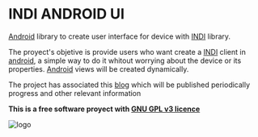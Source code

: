 INDI ANDROID UI
===============

[Android](http://www.android.com/) library to create user interface for device with [INDI](http://indilib.org/) library. 

The proyect's objetive is provide users who want create a [INDI](http://indilib.org/) client in [android](http://www.android.com/), a simple way to do it whitout worrying about the device or its properties. [Android](http://www.android.com/) views will be created dynamically.

The project has associated this [blog](http://indiandroidui.wordpress.com/) which will be published periodically progress and other relevant information

**This is a free software proyect with [GNU GPL v3 licence](http://www.gnu.org/copyleft/gpl.html)**

![logo](https://raw.githubusercontent.com/torresj/indi-android-ui/master/images/cabecera.png)
